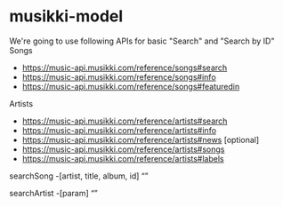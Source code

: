 # musikki-model

We're going to use following APIs for basic "Search" and "Search by ID"
Songs
  * https://music-api.musikki.com/reference/songs#search
  * https://music-api.musikki.com/reference/songs#info
  * https://music-api.musikki.com/reference/songs#featuredin
  

Artists
  * https://music-api.musikki.com/reference/artists#search
  * https://music-api.musikki.com/reference/artists#info
  * https://music-api.musikki.com/reference/artists#news  [optional]
  * https://music-api.musikki.com/reference/artists#songs
  * https://music-api.musikki.com/reference/artists#labels
  
  
searchSong -[artist, title, album, id] “”

searchArtist -[param] “”
